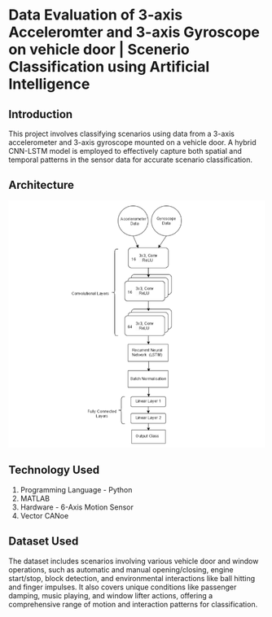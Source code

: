 # Data Evaluation of 3-axis Acceleromter and 3-axis Gyroscope on vehicle door | Scenerio Classification using Artificial Intelligence

## Introduction
This project involves classifying scenarios using data from a 3-axis accelerometer and 3-axis gyroscope mounted on a vehicle door. A hybrid CNN-LSTM model is employed to effectively capture both spatial and temporal patterns in the sensor data for accurate scenario classification.

## Architecture
![Project Architecture](CNN-LSTM-Proposed-Model.png)

## Technology Used
1. Programming Language - Python
2. MATLAB
3. Hardware - 6-Axis Motion Sensor
4. Vector CANoe

## Dataset Used
The dataset includes scenarios involving various vehicle door and window operations, such as automatic and manual opening/closing, engine start/stop, block detection, and environmental interactions like ball hitting and finger impulses. It also covers unique conditions like passenger damping, music playing, and window lifter actions, offering a comprehensive range of motion and interaction patterns for classification.


